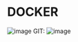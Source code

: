 # DOCKER
![image](https://github.com/user-attachments/assets/3f7b8abf-e35a-471a-ac02-5519a58d2df6)
GIT:
![image](https://github.com/user-attachments/assets/ed5b7897-7267-40e3-9c56-2ad77bb04b9b)
